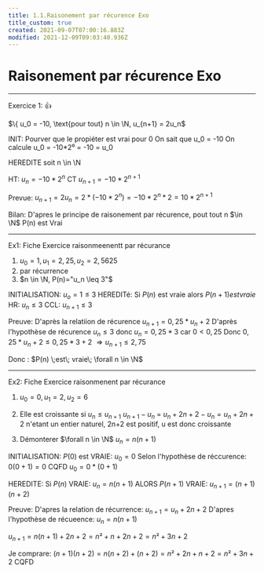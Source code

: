 ```yaml
---
title: 1.1.Raisonement par récurence Exo
title_custom: true
created: 2021-09-07T07:00:16.883Z
modified: 2021-12-09T09:03:40.936Z
---
```


# Raisonement par récurence Exo

--- 
Exercice 1: :+1:

$\{ u_0 = -10, \text{pour tout} n \in \N, u_{n+1} = 2u_n$

INIT: 
Pourver que le propiéter est vrai pour 0 
On sait que u_0 = -10
On calcule  u_0 = -10*2⁰ = -10 = u_0

HEREDITE soit n \in \N

HT: $u_n = -10*2^n$
CT $u_{n+1} = -10 * 2^{n+1}$

Prevue:
$u_{n+1} = 2u_n = 2*(-10*2^n) = -10*2^n*2 = 10 * 2^{n+1}$

Bilan: D'apres le principe de raisonement par récurence, pout tout n $\in \N$ P(n) est Vrai

---

Ex1: Fiche Exercice raisonmeenentt par récurance

1) $u_0=1, u_1=2,25, u_2 = 2,5625$
2) par récurrence
3) $n \in \N, P(n)="u_n \leq 3"$

INITIALISATION: $u_o = 1 \leq3$
HEREDITé:
Si $P(n)$ est vraie alors $P(n+1) est vraie$
HR: $u_n \leq 3$
CCL: $u_{n+1} \leq 3$

Preuve: D'après la relatiion de récurence $u_{n+1} = 0,25 * u_n+2$
D'après l'hypothèse de récurence $u_{n}\leq 3$ donc $u_{n} = 0,25 * 3$ car $0 < 0,25$
Donc $0,25*u_n+2 \leq 0,25*3+2$
$\Rightarrow u_{n+1} \leq 2,75$

Donc : $P(n) \;est\; vraie\; \forall n \in \N$

---

Ex2: Fiche Exercice raisonmenent par récurance

1) $u_0 = 0, u_1 = 2, u_2 = 6$

2) Elle est croissante si $u_n \leq u_{n+1}$
$u_{n+1} - u_n$ = $u_n+2n+2 - u_n = u_n+2n+2$ n'etant un entier naturel, 2n+2 est positif, u est donc croissante

3) Démonterer $\forall n \in \N$ $u_n=n(n+1)$

INITIALISATION:
$P(0)$ est VRAIE: $u_0 = 0$
Selon l'hypothèse de réccurence: $0(0+1) = 0$ CQFD 
$u_0 = 0*(0+1)$

HEREDITE:
Si $P(n)$ VRAIE: $u_n=n(n+1)$
ALORS $P(n+1)$ VRAIE: $u_{n+1}=(n+1)(n+2)$


Preuve: D'apres la relation de récurrence: $u_{n+1} = u_n+2n+2$
D'apres l'hypothèse de récueence: $u_n = n(n+1)$

$u_{n+1} = n(n+1) +2n+2 = n²+n+2n+2 = n²+ 3n +2$

Je comprare:
$(n+1)(n+2) = n(n+2)+(n+2) = n² + 2n +n+2 = n² + 3n+2$ CQFD 

